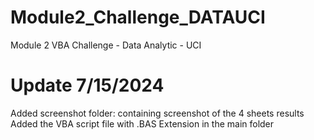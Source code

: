 # Module2_Challenge_DATAUCI
Module 2 VBA Challenge - Data Analytic - UCI
# Update 7/15/2024
Added screenshot folder: containing screenshot of the 4 sheets results
Added the VBA script file with .BAS Extension in the main folder
